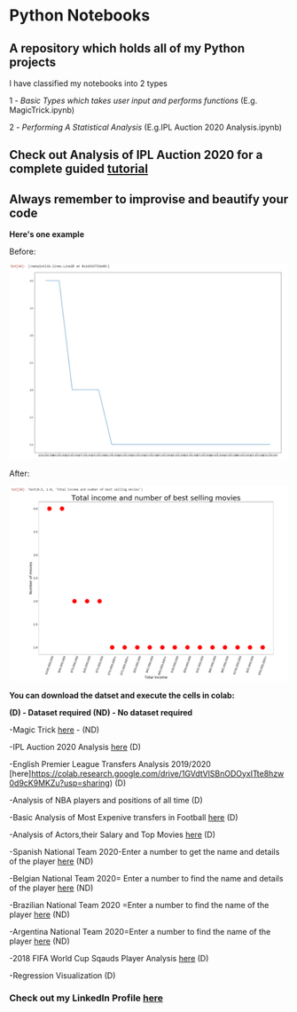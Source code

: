 # Python Notebooks

## A repository which holds all of my Python projects
 
I have classified my notebooks into 2 types

1 - *Basic Types which takes user input and performs functions* (E.g. MagicTrick.ipynb)

2 - *Performing A Statistical Analysis* (E.g.IPL Auction 2020 Analysis.ipynb)

## Check out Analysis of IPL Auction 2020 for a complete guided [tutorial](https://github.com/Thesavagecoder7784/PythonNotebooks/blob/master/Analysis%20of%20IPL%20Auction%202020.ipynb)

## Always remember to improvise and beautify your code

**Here's one example**

Before:

![alt text](https://github.com/Thesavagecoder7784/datasets-images/blob/master/Maplotlib%20Actor%20Before.PNG?raw=true)

After:

![alt text](https://github.com/Thesavagecoder7784/datasets-images/blob/master/Maplotlib%20Actor%20After.PNG?raw=true)

**You can download the datset and execute the cells in colab:**

**(D) - Dataset required  (ND) - No dataset required**

-Magic Trick [here](https://colab.research.google.com/drive/1Q5M571lpIRo2kxk5br4cGAyiLv27rHDA?usp=sharing) - (ND)
 
-IPL Auction 2020 Analysis [here](https://colab.research.google.com/drive/1sE5wycev0PU1Ga4_IzllNvD8E-40hQVE?usp=sharing) (D)
  
-English Premier League Transfers Analysis 2019/2020 [here]https://colab.research.google.com/drive/1GVdtVlSBnODOyxITte8hzw0d9cK9MKZu?usp=sharing) (D)
  
-Analysis of NBA players and positions of all time (D)
  
-Basic Analysis of Most Expenive transfers in Football [here](https://colab.research.google.com/drive/1YD2jjWuaTSGp6mFuGC8zU3QYscLx-Emw?usp=sharing) (D)
  
-Analysis of Actors,their Salary and Top Movies [here](https://colab.research.google.com/drive/1kZ35Jv8BeTmdMeMj77Hve6zVTlgrDlRy?usp=sharing) (D)
  
-Spanish National Team 2020-Enter a number to get the name and details of the player [here](https://colab.research.google.com/drive/1tVXLZBvdaNK8PX4C6zk0G2uj3r6a1lSR?usp=sharing) (ND)
        
-Belgian National Team 2020= Enter a number to find the name and details of the player [here](https://colab.research.google.com/drive/1JJSTd0jVsw_Wa82gsexqUCPT9ErfDT0W?usp=sharing) (ND)
  
-Brazilian National Team 2020 =Enter a number to find the name of the player [here](https://colab.research.google.com/drive/1oqwFXgnGApkkbaH1K5yuvM52tzv0QZga?usp=sharing) (ND)
	
-Argentina National Team 2020=Enter a number to find the name of the player [here](https://colab.research.google.com/drive/1XTgS-dAfdQmFKPOEBnKjLrGWmAqTGn6Y?usp=sharing) (ND)
  
-2018 FIFA World Cup Sqauds Player Analysis [here](https://colab.research.google.com/drive/1gnkf643FleeunzpdZU0REvDJ13IMY70C?usp=sharing) (D)
         
-Regression Visualization (D)

### Check out my LinkedIn Profile [here](https://www.linkedin.com/in/prabhat-palraj-237719172/)

